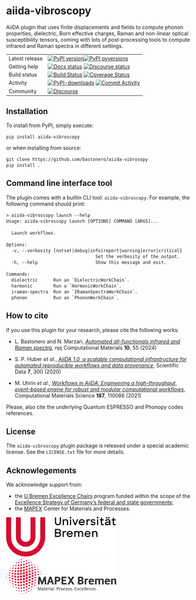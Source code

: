 # aiida-vibroscopy

AiiDA plugin that uses finite displacements and fields
to compute phonon properties, dielectric, Born effective charges,
 Raman and non-linear optical susceptibility tensors,
coming with lots of post-processing tools to compute infrared and
Raman spectra in different settings.

|    | |
|-----|----------------------------------------------------------------------------|
|Latest release| [![PyPI version](https://badge.fury.io/py/aiida-vibroscopy.svg)](https://badge.fury.io/py/aiida-vibroscopy)[![PyPI pyversions](https://img.shields.io/pypi/pyversions/aiida-vibroscopy.svg)](https://pypi.python.org/pypi/aiida-vibroscopy) |
|Getting help| [![Docs status](https://readthedocs.org/projects/aiida-vibroscopy/badge)](http://aiida-vibroscopy.readthedocs.io/) [![Discourse status](https://img.shields.io/discourse/status?server=https%3A%2F%2Faiida.discourse.group%2F)](https://aiida.discourse.group/)
|Build status| [![Build Status](https://github.com/bastonero/aiida-vibroscopy/actions/workflows/ci.yml/badge.svg?branch=main)](https://github.com/bastonero/aiida-vibroscopy/actions) [![Coverage Status](https://codecov.io/gh/bastonero/aiida-vibroscopy/branch/main/graph/badge.svg)](https://codecov.io/gh/bastonero/aiida-vibroscopy) |
|Activity| [![PyPI-downloads](https://img.shields.io/pypi/dm/aiida-vibroscopy.svg?style=flat)](https://pypistats.org/packages/aiida-vibroscopy) [![Commit Activity](https://img.shields.io/github/commit-activity/m/bastonero/aiida-vibroscopy.svg)](https://github.com/bastonero/aiida-vibroscopy/pulse)
|Community|  [![Discourse](https://img.shields.io/discourse/topics?server=https%3A%2F%2Faiida.discourse.group%2F&logo=discourse)](https://aiida.discourse.group/)

## Installation
To install from PyPI, simply execute:

    pip install aiida-vibroscopy

or when installing from source:

    git clone https://github.com/bastonero/aiida-vibrosopy
    pip install .

## Command line interface tool
The plugin comes with a builtin CLI tool: `aiida-vibroscopy`.
For example, the following command should print:

```console
> aiida-vibroscopy launch --help
Usage: aiida-vibroscopy launch [OPTIONS] COMMAND [ARGS]...

  Launch workflows.

Options:
  -v, --verbosity [notset|debug|info|report|warning|error|critical]
                                  Set the verbosity of the output.
  -h, --help                      Show this message and exit.

Commands:
  dielectric      Run an `DielectricWorkChain`.
  harmonic        Run a `HarmonicWorkChain`.
  iraman-spectra  Run an `IRamanSpectraWorkChain`.
  phonon          Run an `PhononWorkChain`.
```

## How to cite

If you use this plugin for your research, please cite the following works:

* L. Bastonero and N. Marzari, [*Automated all-functionals infrared and Raman spectra*](https://doi.org/10.1038/s41524-024-01236-3), npj Computational Materials **10**, 55 (2024)

* S. P. Huber _et al._, [*AiiDA 1.0, a scalable computational infrastructure for automated reproducible workflows and data provenance*](https://doi.org/10.1038/s41597-020-00638-4), Scientific Data **7**, 300 (2020)

* M. Uhrin _et al._, [*Workflows in AiiDA: Engineering a high-throughput, event-based engine for robust and modular computational workflows*](https://www.sciencedirect.com/science/article/pii/S0010465522001746), Computational Materials Science **187**, 110086 (2021)

Please, also cite the underlying Quantum ESPRESSO and Phonopy codes references.

## License
The `aiida-vibroscopy` plugin package is released under a special academic license.
See the `LICENSE.txt` file for more details.


## Acknowlegements
We acknowledge support from:
* the [U Bremen Excellence Chairs](https://www.uni-bremen.de/u-bremen-excellence-chairs) program funded within the scope of the [Excellence Strategy of Germany’s federal and state governments](https://www.dfg.de/en/research_funding/excellence_strategy/index.html);
* the [MAPEX](https://www.uni-bremen.de/en/mapex) Center for Materials and Processes.

<img src="https://raw.githubusercontent.com/aiida-phonopy/aiida-phonopy/main/docs/source/images/UBREMEN.png" width="300px" height="108px"/>
<img src="https://raw.githubusercontent.com/aiida-phonopy/aiida-phonopy/main/docs/source/images/MAPEX.jpg" width="300px" height="99px"/>
